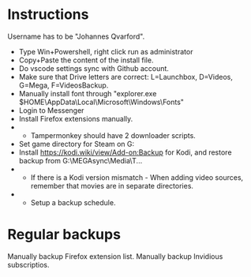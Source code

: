 
# Instructions

Username has to be "Johannes Qvarford".

* Type Win+Powershell, right click run as administrator
* Copy+Paste the content of the install file.
* Do vscode settings sync with Github account.
* Make sure that Drive letters are correct: L=Launchbox, D=Videos, G=Mega, F=VideosBackup.
* Manually install font through "explorer.exe $HOME\AppData\Local\Microsoft\Windows\Fonts\"
* Login to Messenger
* Install Firefox extensions manually.
* * Tampermonkey should have 2 downloader scripts.
* Set game directory for Steam on G:
* Install https://kodi.wiki/view/Add-on:Backup for Kodi, and restore backup from G:\MEGAsync\Media\T...
* * If there is a Kodi version mismatch - When adding video sources, remember that movies are in separate directories.
* * Setup a backup schedule.

# Regular backups

Manually backup Firefox extension list.
Manually backup Invidious subscriptios.